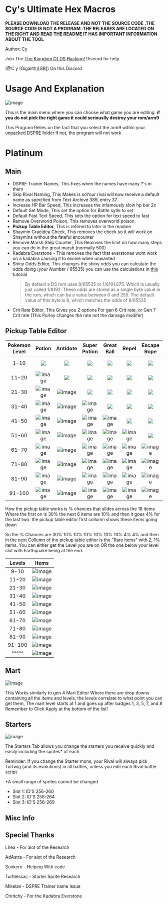 # Cy's Ultimate Hex Macros
**PLEASE DOWNLOAD THE RELEASE AND NOT THE SOURCE CODE .THE SOURCE CODE IS NOT A PROGRAM .THE RELEASES ARE LOCATED ON THE RIGHT AND READ THE README IT HAS IMPORTANT INFORMATION ABOUT THE TOOL**

Author: Cy

Join The [The Kingdom Of DS Hacking!](https://discord.gg/zAtqJDW2jC) Discord for help.

(@C y (Gigalith)[GB]) On this Discord

# Usage And Explanation
![image](https://github.com/dev-cyw/Cy-s-Hex-Macros/assets/98186075/009e7c1d-53de-4533-ab69-f8172a65c51f)

This is the main menu where you can choose what game you are editing. **if you do not pick the right game it could seriouslly destroy your rom/arm9**

This Program Relies on the fact that you select the arm9 within your unpacked [DSPRE](https://github.com/AdAstra-LD/DS-Pokemon-Rom-Editor) folder if not, the program will not work
# Platinum
## Main
- DSPRE Trainer Names, This fixes when the names have many ?'s in them
- Skip Rival Naming, This Makes is soYour rival will now receive a default name as specified from Text Archive 389, entry 37.
- Increase HP Bar Speed, This increases the infamously slow hp bar 2x
- Default Set Mode, This set the option for Battle sytle to set
- Default Fast Text Speed, This sets the option for text speed to fast
- Remove Overworld Poison, This removes overworld poison
- **Pickup Table Editor**, This is refered to later in the readme
- Shaymin Gracidea Check, This removes the check so it will work on Shaymins without the fateful encounter
- Remove Marsh Step Counter, This Removes the limit on how many steps you can do in the great marsh (normally 500)
- Kadabra Everstone - This removes the fact that everstones wont work on a kadabra causing it to evolve when unwanted
- Shiny Odds Editor, This changes the shiny odds you can calculate the odds doing (*your Number* / 65535) you can use the calculations in [this](https://docs.google.com/document/d/1AmyGWYjVb3k3iGJSrLWotpUJA6r0bgKHSWen4FXG7as/edit) tutorial
  > By default a DS rom uses 8/65535 or 1/8191.875. Which is usually just called 1/8192.
  > These odds are stored as a single byte value in the rom, which can be a value between 0 and 255.
  >  The default value of this byte is 8, which matches the odds of 8/65535
- Crit Rate Editor, This Gives you 2 options For gen 6 Crit rate, or Gen 7 Crit rate (This Purley changes the rate not the damage modifer)
## Pickup Table Editor

| Pokemon Level | Potion | Antidote | Super Potion | Great Ball | Repel | Escape Rope | Full Heal | Hyper Potion | Ultra Ball | Revive | Rare Candy | Dusk Stone | Shiny Stone | Dawn Stone | Full Restore | Max Revive | PP up's | Max Elixir | 
| :-: | :-: | :-: | :-: | :-: | :-: | :-: | :-: | :-: | :-: | :-: | :-: | :-: | :-: | :-: | :-: | :-: | :-: | :-: |
| 1-10 | <kbd> <img src="https://github.com/dev-cyw/Cy-s-Hex-Macros/assets/98186075/fe86f695-c620-4b2a-b5a3-0362d1ac6731" /> </kbd> | <kbd> <img src="https://github.com/dev-cyw/Cy-s-Hex-Macros/assets/98186075/1d352c99-d99c-48ab-b7b3-55c1a2fe34c4" /> </kbd> | <kbd> <img src="https://github.com/dev-cyw/Cy-s-Hex-Macros/assets/98186075/74435751-e9bf-4ee5-9ec4-6096985bfd9a" /> </kbd> | <kbd> <img src="https://github.com/dev-cyw/Cy-s-Hex-Macros/assets/98186075/66dc74a5-5cef-4b22-ba90-d0b65a0ebf94" /> </kbd> | <kbd> <img src="https://github.com/dev-cyw/Cy-s-Hex-Macros/assets/98186075/58b2ad4c-c03f-4337-8f44-f7df032adc88" /> </kbd> | <kbd> <img src="https://github.com/dev-cyw/Cy-s-Hex-Macros/assets/98186075/a0ef85e7-461b-4fa7-b769-81347527cbcd" /> </kbd> | <kbd> <img src="https://github.com/dev-cyw/Cy-s-Hex-Macros/assets/98186075/e1c8789c-3b3a-4cf5-bc1c-ed52640f773c" /> </kbd> | <kbd> <img src="https://github.com/dev-cyw/Cy-s-Hex-Macros/assets/98186075/ab5ddab0-1496-4fa6-8299-2da43586e0be" /> </kbd> | <kbd> <img src="https://github.com/dev-cyw/Cy-s-Hex-Macros/assets/98186075/9e315d2e-b138-433d-873d-6a3008ef815d" /> </kbd> | ![image](https://github.com/dev-cyw/Cy-s-Hex-Macros/assets/98186075/972e65f5-29e4-474e-a728-49626c80e01a)| ![image](https://github.com/dev-cyw/Cy-s-Hex-Macros/assets/98186075/32fb357f-a8c0-474b-ad48-30b1eece530f) | ![image](https://github.com/dev-cyw/Cy-s-Hex-Macros/assets/98186075/1fdde15a-4bf5-4791-8e63-96d38def807e)| ![image](https://github.com/dev-cyw/Cy-s-Hex-Macros/assets/98186075/b4fec8d3-cf58-401b-bb19-cc1cbfa2144c) | ![image](https://github.com/dev-cyw/Cy-s-Hex-Macros/assets/98186075/5e74a604-57a8-414f-9d44-e6223c9014aa) | ![image](https://github.com/dev-cyw/Cy-s-Hex-Macros/assets/98186075/84f6656f-6389-4137-81a1-f68c8b43c66f) | ![image](https://github.com/dev-cyw/Cy-s-Hex-Macros/assets/98186075/efebea77-cfa8-4b18-81aa-943caed95e49) | ![image](https://github.com/dev-cyw/Cy-s-Hex-Macros/assets/98186075/c4b991b4-e4f7-432e-8c9b-b8705a9ced03) | ![image](https://github.com/dev-cyw/Cy-s-Hex-Macros/assets/98186075/0ef8647c-77ba-49d9-b1a6-018d30060d10) |
| 11-20 | ![image](https://github.com/dev-cyw/Cy-s-Hex-Macros/assets/98186075/fe86f695-c620-4b2a-b5a3-0362d1ac6731) | <kbd> <img src="https://github.com/dev-cyw/Cy-s-Hex-Macros/assets/98186075/1d352c99-d99c-48ab-b7b3-55c1a2fe34c4" /> </kbd>  | <kbd> <img src="https://github.com/dev-cyw/Cy-s-Hex-Macros/assets/98186075/74435751-e9bf-4ee5-9ec4-6096985bfd9a" /> </kbd> | <kbd> <img src="https://github.com/dev-cyw/Cy-s-Hex-Macros/assets/98186075/66dc74a5-5cef-4b22-ba90-d0b65a0ebf94" /> </kbd>| <kbd> <img src="https://github.com/dev-cyw/Cy-s-Hex-Macros/assets/98186075/58b2ad4c-c03f-4337-8f44-f7df032adc88" /> </kbd> | <kbd> <img src="https://github.com/dev-cyw/Cy-s-Hex-Macros/assets/98186075/a0ef85e7-461b-4fa7-b769-81347527cbcd" /> </kbd> | <kbd> <img src="https://github.com/dev-cyw/Cy-s-Hex-Macros/assets/98186075/e1c8789c-3b3a-4cf5-bc1c-ed52640f773c" /> </kbd> | <kbd> <img src="https://github.com/dev-cyw/Cy-s-Hex-Macros/assets/98186075/ab5ddab0-1496-4fa6-8299-2da43586e0be" /> </kbd> | <kbd> <img src="https://github.com/dev-cyw/Cy-s-Hex-Macros/assets/98186075/9e315d2e-b138-433d-873d-6a3008ef815d" /> </kbd> | <kbd> <img src="https://github.com/dev-cyw/Cy-s-Hex-Macros/assets/98186075/972e65f5-29e4-474e-a728-49626c80e01a" /> </kbd> | ![image](https://github.com/dev-cyw/Cy-s-Hex-Macros/assets/98186075/32fb357f-a8c0-474b-ad48-30b1eece530f) | ![image](https://github.com/dev-cyw/Cy-s-Hex-Macros/assets/98186075/1fdde15a-4bf5-4791-8e63-96d38def807e) | ![image](https://github.com/dev-cyw/Cy-s-Hex-Macros/assets/98186075/b4fec8d3-cf58-401b-bb19-cc1cbfa2144c) | ![image](https://github.com/dev-cyw/Cy-s-Hex-Macros/assets/98186075/5e74a604-57a8-414f-9d44-e6223c9014aa) | ![image](https://github.com/dev-cyw/Cy-s-Hex-Macros/assets/98186075/84f6656f-6389-4137-81a1-f68c8b43c66f) | ![image](https://github.com/dev-cyw/Cy-s-Hex-Macros/assets/98186075/efebea77-cfa8-4b18-81aa-943caed95e49) | ![image](https://github.com/dev-cyw/Cy-s-Hex-Macros/assets/98186075/c4b991b4-e4f7-432e-8c9b-b8705a9ced03) | ![image](https://github.com/dev-cyw/Cy-s-Hex-Macros/assets/98186075/0ef8647c-77ba-49d9-b1a6-018d30060d10) |
| 21-30 | ![image](https://github.com/dev-cyw/Cy-s-Hex-Macros/assets/98186075/fe86f695-c620-4b2a-b5a3-0362d1ac6731) | ![image](https://github.com/dev-cyw/Cy-s-Hex-Macros/assets/98186075/1d352c99-d99c-48ab-b7b3-55c1a2fe34c4) | <kbd> <img src="https://github.com/dev-cyw/Cy-s-Hex-Macros/assets/98186075/74435751-e9bf-4ee5-9ec4-6096985bfd9a" /> </kbd> | <kbd> <img src="https://github.com/dev-cyw/Cy-s-Hex-Macros/assets/98186075/66dc74a5-5cef-4b22-ba90-d0b65a0ebf94" /> </kbd>| <kbd> <img src="https://github.com/dev-cyw/Cy-s-Hex-Macros/assets/98186075/58b2ad4c-c03f-4337-8f44-f7df032adc88" /> </kbd> | <kbd> <img src="https://github.com/dev-cyw/Cy-s-Hex-Macros/assets/98186075/a0ef85e7-461b-4fa7-b769-81347527cbcd" /> </kbd> | <kbd> <img src="https://github.com/dev-cyw/Cy-s-Hex-Macros/assets/98186075/e1c8789c-3b3a-4cf5-bc1c-ed52640f773c" /> </kbd> | <kbd> <img src="https://github.com/dev-cyw/Cy-s-Hex-Macros/assets/98186075/ab5ddab0-1496-4fa6-8299-2da43586e0be" /> </kbd> | <kbd> <img src="https://github.com/dev-cyw/Cy-s-Hex-Macros/assets/98186075/9e315d2e-b138-433d-873d-6a3008ef815d" /> </kbd> | <kbd> <img src="https://github.com/dev-cyw/Cy-s-Hex-Macros/assets/98186075/972e65f5-29e4-474e-a728-49626c80e01a" /> </kbd> | <kbd> <img src="https://github.com/dev-cyw/Cy-s-Hex-Macros/assets/98186075/32fb357f-a8c0-474b-ad48-30b1eece530f" /> </kbd> | ![image](https://github.com/dev-cyw/Cy-s-Hex-Macros/assets/98186075/1fdde15a-4bf5-4791-8e63-96d38def807e) | ![image](https://github.com/dev-cyw/Cy-s-Hex-Macros/assets/98186075/b4fec8d3-cf58-401b-bb19-cc1cbfa2144c) | ![image](https://github.com/dev-cyw/Cy-s-Hex-Macros/assets/98186075/5e74a604-57a8-414f-9d44-e6223c9014aa) | ![image](https://github.com/dev-cyw/Cy-s-Hex-Macros/assets/98186075/84f6656f-6389-4137-81a1-f68c8b43c66f) | ![image](https://github.com/dev-cyw/Cy-s-Hex-Macros/assets/98186075/efebea77-cfa8-4b18-81aa-943caed95e49) | ![image](https://github.com/dev-cyw/Cy-s-Hex-Macros/assets/98186075/c4b991b4-e4f7-432e-8c9b-b8705a9ced03) | ![image](https://github.com/dev-cyw/Cy-s-Hex-Macros/assets/98186075/0ef8647c-77ba-49d9-b1a6-018d30060d10) |
| 31-40 | ![image](https://github.com/dev-cyw/Cy-s-Hex-Macros/assets/98186075/fe86f695-c620-4b2a-b5a3-0362d1ac6731) | ![image](https://github.com/dev-cyw/Cy-s-Hex-Macros/assets/98186075/1d352c99-d99c-48ab-b7b3-55c1a2fe34c4) | ![image](https://github.com/dev-cyw/Cy-s-Hex-Macros/assets/98186075/74435751-e9bf-4ee5-9ec4-6096985bfd9a) | <kbd> <img src="https://github.com/dev-cyw/Cy-s-Hex-Macros/assets/98186075/66dc74a5-5cef-4b22-ba90-d0b65a0ebf94" /> </kbd> | <kbd> <img src="https://github.com/dev-cyw/Cy-s-Hex-Macros/assets/98186075/58b2ad4c-c03f-4337-8f44-f7df032adc88" /> </kbd> | <kbd> <img src="https://github.com/dev-cyw/Cy-s-Hex-Macros/assets/98186075/a0ef85e7-461b-4fa7-b769-81347527cbcd" /> </kbd> | <kbd> <img src="https://github.com/dev-cyw/Cy-s-Hex-Macros/assets/98186075/e1c8789c-3b3a-4cf5-bc1c-ed52640f773c" /> </kbd> | <kbd> <img src="https://github.com/dev-cyw/Cy-s-Hex-Macros/assets/98186075/ab5ddab0-1496-4fa6-8299-2da43586e0be" /> </kbd> | <kbd> <img src="https://github.com/dev-cyw/Cy-s-Hex-Macros/assets/98186075/9e315d2e-b138-433d-873d-6a3008ef815d" /> </kbd> | <kbd> <img src="https://github.com/dev-cyw/Cy-s-Hex-Macros/assets/98186075/972e65f5-29e4-474e-a728-49626c80e01a" /> </kbd> | <kbd> <img src="https://github.com/dev-cyw/Cy-s-Hex-Macros/assets/98186075/32fb357f-a8c0-474b-ad48-30b1eece530f" /> </kbd> | <kbd> <img src="https://github.com/dev-cyw/Cy-s-Hex-Macros/assets/98186075/1fdde15a-4bf5-4791-8e63-96d38def807e" /> </kbd> | ![image](https://github.com/dev-cyw/Cy-s-Hex-Macros/assets/98186075/b4fec8d3-cf58-401b-bb19-cc1cbfa2144c) | ![image](https://github.com/dev-cyw/Cy-s-Hex-Macros/assets/98186075/5e74a604-57a8-414f-9d44-e6223c9014aa) | ![image](https://github.com/dev-cyw/Cy-s-Hex-Macros/assets/98186075/84f6656f-6389-4137-81a1-f68c8b43c66f) | ![image](https://github.com/dev-cyw/Cy-s-Hex-Macros/assets/98186075/efebea77-cfa8-4b18-81aa-943caed95e49) | ![image](https://github.com/dev-cyw/Cy-s-Hex-Macros/assets/98186075/c4b991b4-e4f7-432e-8c9b-b8705a9ced03) | ![image](https://github.com/dev-cyw/Cy-s-Hex-Macros/assets/98186075/0ef8647c-77ba-49d9-b1a6-018d30060d10) |
| 41-50 | ![image](https://github.com/dev-cyw/Cy-s-Hex-Macros/assets/98186075/fe86f695-c620-4b2a-b5a3-0362d1ac6731) | ![image](https://github.com/dev-cyw/Cy-s-Hex-Macros/assets/98186075/1d352c99-d99c-48ab-b7b3-55c1a2fe34c4) | ![image](https://github.com/dev-cyw/Cy-s-Hex-Macros/assets/98186075/74435751-e9bf-4ee5-9ec4-6096985bfd9a) |![image](https://github.com/dev-cyw/Cy-s-Hex-Macros/assets/98186075/66dc74a5-5cef-4b22-ba90-d0b65a0ebf94) | <kbd> <img src="https://github.com/dev-cyw/Cy-s-Hex-Macros/assets/98186075/58b2ad4c-c03f-4337-8f44-f7df032adc88" /> </kbd> | <kbd> <img src="https://github.com/dev-cyw/Cy-s-Hex-Macros/assets/98186075/a0ef85e7-461b-4fa7-b769-81347527cbcd" /> </kbd> | <kbd> <img src="https://github.com/dev-cyw/Cy-s-Hex-Macros/assets/98186075/e1c8789c-3b3a-4cf5-bc1c-ed52640f773c" /> </kbd> | <kbd> <img src="https://github.com/dev-cyw/Cy-s-Hex-Macros/assets/98186075/ab5ddab0-1496-4fa6-8299-2da43586e0be" /> </kbd> | <kbd> <img src="https://github.com/dev-cyw/Cy-s-Hex-Macros/assets/98186075/9e315d2e-b138-433d-873d-6a3008ef815d" /> </kbd> | <kbd> <img src="https://github.com/dev-cyw/Cy-s-Hex-Macros/assets/98186075/972e65f5-29e4-474e-a728-49626c80e01a" /> </kbd> | <kbd> <img src="https://github.com/dev-cyw/Cy-s-Hex-Macros/assets/98186075/32fb357f-a8c0-474b-ad48-30b1eece530f" /> </kbd> | <kbd> <img src="https://github.com/dev-cyw/Cy-s-Hex-Macros/assets/98186075/1fdde15a-4bf5-4791-8e63-96d38def807e" /> </kbd> | <kbd> <img src="https://github.com/dev-cyw/Cy-s-Hex-Macros/assets/98186075/b4fec8d3-cf58-401b-bb19-cc1cbfa2144c" /> </kbd> | ![image](https://github.com/dev-cyw/Cy-s-Hex-Macros/assets/98186075/5e74a604-57a8-414f-9d44-e6223c9014aa) | ![image](https://github.com/dev-cyw/Cy-s-Hex-Macros/assets/98186075/84f6656f-6389-4137-81a1-f68c8b43c66f) | ![image](https://github.com/dev-cyw/Cy-s-Hex-Macros/assets/98186075/efebea77-cfa8-4b18-81aa-943caed95e49) | ![image](https://github.com/dev-cyw/Cy-s-Hex-Macros/assets/98186075/c4b991b4-e4f7-432e-8c9b-b8705a9ced03) | ![image](https://github.com/dev-cyw/Cy-s-Hex-Macros/assets/98186075/0ef8647c-77ba-49d9-b1a6-018d30060d10) |
| 51-60 | ![image](https://github.com/dev-cyw/Cy-s-Hex-Macros/assets/98186075/fe86f695-c620-4b2a-b5a3-0362d1ac6731) | ![image](https://github.com/dev-cyw/Cy-s-Hex-Macros/assets/98186075/1d352c99-d99c-48ab-b7b3-55c1a2fe34c4) | ![image](https://github.com/dev-cyw/Cy-s-Hex-Macros/assets/98186075/74435751-e9bf-4ee5-9ec4-6096985bfd9a) | ![image](https://github.com/dev-cyw/Cy-s-Hex-Macros/assets/98186075/66dc74a5-5cef-4b22-ba90-d0b65a0ebf94) | ![image](https://github.com/dev-cyw/Cy-s-Hex-Macros/assets/98186075/58b2ad4c-c03f-4337-8f44-f7df032adc88) | <kbd> <img src="https://github.com/dev-cyw/Cy-s-Hex-Macros/assets/98186075/a0ef85e7-461b-4fa7-b769-81347527cbcd" /> </kbd> | <kbd> <img src="https://github.com/dev-cyw/Cy-s-Hex-Macros/assets/98186075/e1c8789c-3b3a-4cf5-bc1c-ed52640f773c" /> </kbd> | <kbd> <img src="https://github.com/dev-cyw/Cy-s-Hex-Macros/assets/98186075/ab5ddab0-1496-4fa6-8299-2da43586e0be" /> </kbd> | <kbd> <img src="https://github.com/dev-cyw/Cy-s-Hex-Macros/assets/98186075/9e315d2e-b138-433d-873d-6a3008ef815d" /> </kbd> | <kbd> <img src="https://github.com/dev-cyw/Cy-s-Hex-Macros/assets/98186075/972e65f5-29e4-474e-a728-49626c80e01a" /> </kbd> | <kbd> <img src="https://github.com/dev-cyw/Cy-s-Hex-Macros/assets/98186075/32fb357f-a8c0-474b-ad48-30b1eece530f" /> </kbd> | <kbd> <img src="https://github.com/dev-cyw/Cy-s-Hex-Macros/assets/98186075/1fdde15a-4bf5-4791-8e63-96d38def807e" /> </kbd> | <kbd> <img src="https://github.com/dev-cyw/Cy-s-Hex-Macros/assets/98186075/b4fec8d3-cf58-401b-bb19-cc1cbfa2144c" /> </kbd> | <kbd> <img src="https://github.com/dev-cyw/Cy-s-Hex-Macros/assets/98186075/5e74a604-57a8-414f-9d44-e6223c9014aa" /> </kbd> | ![image](https://github.com/dev-cyw/Cy-s-Hex-Macros/assets/98186075/84f6656f-6389-4137-81a1-f68c8b43c66f) | ![image](https://github.com/dev-cyw/Cy-s-Hex-Macros/assets/98186075/efebea77-cfa8-4b18-81aa-943caed95e49) | ![image](https://github.com/dev-cyw/Cy-s-Hex-Macros/assets/98186075/c4b991b4-e4f7-432e-8c9b-b8705a9ced03) | ![image](https://github.com/dev-cyw/Cy-s-Hex-Macros/assets/98186075/0ef8647c-77ba-49d9-b1a6-018d30060d10) |
| 61-70 | ![image](https://github.com/dev-cyw/Cy-s-Hex-Macros/assets/98186075/fe86f695-c620-4b2a-b5a3-0362d1ac6731) | ![image](https://github.com/dev-cyw/Cy-s-Hex-Macros/assets/98186075/1d352c99-d99c-48ab-b7b3-55c1a2fe34c4) | ![image](https://github.com/dev-cyw/Cy-s-Hex-Macros/assets/98186075/74435751-e9bf-4ee5-9ec4-6096985bfd9a) | ![image](https://github.com/dev-cyw/Cy-s-Hex-Macros/assets/98186075/66dc74a5-5cef-4b22-ba90-d0b65a0ebf94) | ![image](https://github.com/dev-cyw/Cy-s-Hex-Macros/assets/98186075/58b2ad4c-c03f-4337-8f44-f7df032adc88) | ![image](https://github.com/dev-cyw/Cy-s-Hex-Macros/assets/98186075/a0ef85e7-461b-4fa7-b769-81347527cbcd) | <kbd> <img src="https://github.com/dev-cyw/Cy-s-Hex-Macros/assets/98186075/e1c8789c-3b3a-4cf5-bc1c-ed52640f773c" /> </kbd> | <kbd> <img src="https://github.com/dev-cyw/Cy-s-Hex-Macros/assets/98186075/ab5ddab0-1496-4fa6-8299-2da43586e0be" /> </kbd> | <kbd> <img src="https://github.com/dev-cyw/Cy-s-Hex-Macros/assets/98186075/9e315d2e-b138-433d-873d-6a3008ef815d" /> </kbd> | <kbd> <img src="https://github.com/dev-cyw/Cy-s-Hex-Macros/assets/98186075/972e65f5-29e4-474e-a728-49626c80e01a" /> </kbd> | <kbd> <img src="https://github.com/dev-cyw/Cy-s-Hex-Macros/assets/98186075/32fb357f-a8c0-474b-ad48-30b1eece530f" /> </kbd> | <kbd> <img src="https://github.com/dev-cyw/Cy-s-Hex-Macros/assets/98186075/1fdde15a-4bf5-4791-8e63-96d38def807e" /> </kbd> | <kbd> <img src="https://github.com/dev-cyw/Cy-s-Hex-Macros/assets/98186075/b4fec8d3-cf58-401b-bb19-cc1cbfa2144c" /> </kbd> | <kbd> <img src="https://github.com/dev-cyw/Cy-s-Hex-Macros/assets/98186075/5e74a604-57a8-414f-9d44-e6223c9014aa" /> </kbd> | <kbd> <img src="https://github.com/dev-cyw/Cy-s-Hex-Macros/assets/98186075/84f6656f-6389-4137-81a1-f68c8b43c66f" /> </kbd> | ![image](https://github.com/dev-cyw/Cy-s-Hex-Macros/assets/98186075/efebea77-cfa8-4b18-81aa-943caed95e49) | ![image](https://github.com/dev-cyw/Cy-s-Hex-Macros/assets/98186075/c4b991b4-e4f7-432e-8c9b-b8705a9ced03) | ![image](https://github.com/dev-cyw/Cy-s-Hex-Macros/assets/98186075/0ef8647c-77ba-49d9-b1a6-018d30060d10) |
| 71-80 | ![image](https://github.com/dev-cyw/Cy-s-Hex-Macros/assets/98186075/fe86f695-c620-4b2a-b5a3-0362d1ac6731) | ![image](https://github.com/dev-cyw/Cy-s-Hex-Macros/assets/98186075/1d352c99-d99c-48ab-b7b3-55c1a2fe34c4) | ![image](https://github.com/dev-cyw/Cy-s-Hex-Macros/assets/98186075/74435751-e9bf-4ee5-9ec4-6096985bfd9a) | ![image](https://github.com/dev-cyw/Cy-s-Hex-Macros/assets/98186075/66dc74a5-5cef-4b22-ba90-d0b65a0ebf94) | ![image](https://github.com/dev-cyw/Cy-s-Hex-Macros/assets/98186075/58b2ad4c-c03f-4337-8f44-f7df032adc88) | ![image](https://github.com/dev-cyw/Cy-s-Hex-Macros/assets/98186075/a0ef85e7-461b-4fa7-b769-81347527cbcd) | ![image](https://github.com/dev-cyw/Cy-s-Hex-Macros/assets/98186075/e1c8789c-3b3a-4cf5-bc1c-ed52640f773c) | <kbd> <img src="https://github.com/dev-cyw/Cy-s-Hex-Macros/assets/98186075/ab5ddab0-1496-4fa6-8299-2da43586e0be" /> </kbd> | <kbd> <img src="https://github.com/dev-cyw/Cy-s-Hex-Macros/assets/98186075/9e315d2e-b138-433d-873d-6a3008ef815d" /> </kbd> | <kbd> <img src="https://github.com/dev-cyw/Cy-s-Hex-Macros/assets/98186075/972e65f5-29e4-474e-a728-49626c80e01a" /> </kbd> | <kbd> <img src="https://github.com/dev-cyw/Cy-s-Hex-Macros/assets/98186075/32fb357f-a8c0-474b-ad48-30b1eece530f" /> </kbd> | <kbd> <img src="https://github.com/dev-cyw/Cy-s-Hex-Macros/assets/98186075/1fdde15a-4bf5-4791-8e63-96d38def807e" /> </kbd> | <kbd> <img src="https://github.com/dev-cyw/Cy-s-Hex-Macros/assets/98186075/b4fec8d3-cf58-401b-bb19-cc1cbfa2144c" /> </kbd> | <kbd> <img src="https://github.com/dev-cyw/Cy-s-Hex-Macros/assets/98186075/5e74a604-57a8-414f-9d44-e6223c9014aa" /> </kbd> | <kbd> <img src="https://github.com/dev-cyw/Cy-s-Hex-Macros/assets/98186075/84f6656f-6389-4137-81a1-f68c8b43c66f" /> </kbd> | <kbd> <img src="https://github.com/dev-cyw/Cy-s-Hex-Macros/assets/98186075/efebea77-cfa8-4b18-81aa-943caed95e49" /> </kbd> | ![image](https://github.com/dev-cyw/Cy-s-Hex-Macros/assets/98186075/c4b991b4-e4f7-432e-8c9b-b8705a9ced03) | ![image](https://github.com/dev-cyw/Cy-s-Hex-Macros/assets/98186075/0ef8647c-77ba-49d9-b1a6-018d30060d10) |
| 81-90 | ![image](https://github.com/dev-cyw/Cy-s-Hex-Macros/assets/98186075/fe86f695-c620-4b2a-b5a3-0362d1ac6731) | ![image](https://github.com/dev-cyw/Cy-s-Hex-Macros/assets/98186075/1d352c99-d99c-48ab-b7b3-55c1a2fe34c4) | ![image](https://github.com/dev-cyw/Cy-s-Hex-Macros/assets/98186075/74435751-e9bf-4ee5-9ec4-6096985bfd9a) |![image](https://github.com/dev-cyw/Cy-s-Hex-Macros/assets/98186075/66dc74a5-5cef-4b22-ba90-d0b65a0ebf94) | ![image](https://github.com/dev-cyw/Cy-s-Hex-Macros/assets/98186075/58b2ad4c-c03f-4337-8f44-f7df032adc88) | ![image](https://github.com/dev-cyw/Cy-s-Hex-Macros/assets/98186075/a0ef85e7-461b-4fa7-b769-81347527cbcd) | ![image](https://github.com/dev-cyw/Cy-s-Hex-Macros/assets/98186075/e1c8789c-3b3a-4cf5-bc1c-ed52640f773c) | ![image](https://github.com/dev-cyw/Cy-s-Hex-Macros/assets/98186075/ab5ddab0-1496-4fa6-8299-2da43586e0be) | <kbd> <img src="https://github.com/dev-cyw/Cy-s-Hex-Macros/assets/98186075/9e315d2e-b138-433d-873d-6a3008ef815d" /> </kbd> | <kbd> <img src="https://github.com/dev-cyw/Cy-s-Hex-Macros/assets/98186075/972e65f5-29e4-474e-a728-49626c80e01a" /> </kbd> | <kbd> <img src="https://github.com/dev-cyw/Cy-s-Hex-Macros/assets/98186075/32fb357f-a8c0-474b-ad48-30b1eece530f" /> </kbd> | <kbd> <img src="https://github.com/dev-cyw/Cy-s-Hex-Macros/assets/98186075/1fdde15a-4bf5-4791-8e63-96d38def807e" /> </kbd> | <kbd> <img src="https://github.com/dev-cyw/Cy-s-Hex-Macros/assets/98186075/b4fec8d3-cf58-401b-bb19-cc1cbfa2144c" /> </kbd> | <kbd> <img src="https://github.com/dev-cyw/Cy-s-Hex-Macros/assets/98186075/5e74a604-57a8-414f-9d44-e6223c9014aa" /> </kbd> | <kbd> <img src="https://github.com/dev-cyw/Cy-s-Hex-Macros/assets/98186075/84f6656f-6389-4137-81a1-f68c8b43c66f" /> </kbd> | <kbd> <img src="https://github.com/dev-cyw/Cy-s-Hex-Macros/assets/98186075/efebea77-cfa8-4b18-81aa-943caed95e49" /> </kbd> | <kbd> <img src="https://github.com/dev-cyw/Cy-s-Hex-Macros/assets/98186075/c4b991b4-e4f7-432e-8c9b-b8705a9ced03" /> </kbd> | ![image](https://github.com/dev-cyw/Cy-s-Hex-Macros/assets/98186075/0ef8647c-77ba-49d9-b1a6-018d30060d10) |
| 91-100 | ![image](https://github.com/dev-cyw/Cy-s-Hex-Macros/assets/98186075/fe86f695-c620-4b2a-b5a3-0362d1ac6731) | ![image](https://github.com/dev-cyw/Cy-s-Hex-Macros/assets/98186075/1d352c99-d99c-48ab-b7b3-55c1a2fe34c4) | ![image](https://github.com/dev-cyw/Cy-s-Hex-Macros/assets/98186075/74435751-e9bf-4ee5-9ec4-6096985bfd9a) | ![image](https://github.com/dev-cyw/Cy-s-Hex-Macros/assets/98186075/66dc74a5-5cef-4b22-ba90-d0b65a0ebf94) | ![image](https://github.com/dev-cyw/Cy-s-Hex-Macros/assets/98186075/58b2ad4c-c03f-4337-8f44-f7df032adc88) | ![image](https://github.com/dev-cyw/Cy-s-Hex-Macros/assets/98186075/a0ef85e7-461b-4fa7-b769-81347527cbcd) | ![image](https://github.com/dev-cyw/Cy-s-Hex-Macros/assets/98186075/e1c8789c-3b3a-4cf5-bc1c-ed52640f773c) | ![image](https://github.com/dev-cyw/Cy-s-Hex-Macros/assets/98186075/ab5ddab0-1496-4fa6-8299-2da43586e0be) | ![image](https://github.com/dev-cyw/Cy-s-Hex-Macros/assets/98186075/9e315d2e-b138-433d-873d-6a3008ef815d) | <kbd> <img src="https://github.com/dev-cyw/Cy-s-Hex-Macros/assets/98186075/972e65f5-29e4-474e-a728-49626c80e01a" /> </kbd> | <kbd> <img src="https://github.com/dev-cyw/Cy-s-Hex-Macros/assets/98186075/32fb357f-a8c0-474b-ad48-30b1eece530f" /> </kbd> | <kbd> <img src="https://github.com/dev-cyw/Cy-s-Hex-Macros/assets/98186075/1fdde15a-4bf5-4791-8e63-96d38def807e" /> </kbd> | <kbd> <img src="https://github.com/dev-cyw/Cy-s-Hex-Macros/assets/98186075/b4fec8d3-cf58-401b-bb19-cc1cbfa2144c" /> </kbd> | <kbd> <img src="https://github.com/dev-cyw/Cy-s-Hex-Macros/assets/98186075/5e74a604-57a8-414f-9d44-e6223c9014aa" /> </kbd> | <kbd> <img src="https://github.com/dev-cyw/Cy-s-Hex-Macros/assets/98186075/84f6656f-6389-4137-81a1-f68c8b43c66f" /> </kbd> | <kbd> <img src="https://github.com/dev-cyw/Cy-s-Hex-Macros/assets/98186075/efebea77-cfa8-4b18-81aa-943caed95e49" /> </kbd> | <kbd> <img src="https://github.com/dev-cyw/Cy-s-Hex-Macros/assets/98186075/c4b991b4-e4f7-432e-8c9b-b8705a9ced03" /> </kbd> | <kbd> <img src="https://github.com/dev-cyw/Cy-s-Hex-Macros/assets/98186075/0ef8647c-77ba-49d9-b1a6-018d30060d10" /> </kbd> |

How the pickup table works is % chances that slides across the 18 items Where the first on is 30% the next 6 items are 10% and then it goes 4% for the last two. the pickup table editor first collumn shows these items going down

So the % Chances are 30% 10% 10% 10% 10% 10% 10% 4% 4%
and then in the next Collumn of the pickup table editor is the "Rare items" with 2, 1% items. You can either get the Level you are on OR the one below your level slot with Earthquake being at the end.

| Levels | Items |
| :-: | :-: |
| 9-10  | ![image](https://github.com/dev-cyw/Cy-s-Hex-Macros/assets/98186075/ab5ddab0-1496-4fa6-8299-2da43586e0be) |  
| 11-20 | ![image](https://github.com/dev-cyw/Cy-s-Hex-Macros/assets/98186075/0959be39-deef-4522-a37c-8ea218847e45) |
| 21-30 | ![image](https://github.com/dev-cyw/Cy-s-Hex-Macros/assets/98186075/20a7771e-7b68-4471-b3bf-a58d361deb64) |
| 31-40 | ![image](https://github.com/dev-cyw/Cy-s-Hex-Macros/assets/98186075/6365bcd9-ef59-42dc-8cdf-d77577d91571) |
| 41-50 | ![image](https://github.com/dev-cyw/Cy-s-Hex-Macros/assets/98186075/03275d10-0221-4164-93c1-2e24d9cae261) |
| 51-60 | ![image](https://github.com/dev-cyw/Cy-s-Hex-Macros/assets/98186075/f3181fc8-ebd9-45fb-8ff6-54cf8b5b379a) |
| 61-70 | ![image](https://github.com/dev-cyw/Cy-s-Hex-Macros/assets/98186075/0b0c6cc4-30ad-490f-89f7-c53cf354945f) |
| 71-80 | ![image](https://github.com/dev-cyw/Cy-s-Hex-Macros/assets/98186075/8ba72f33-fb31-4073-895f-2a8c47f2699a) |
| 81-90 | ![image](https://github.com/dev-cyw/Cy-s-Hex-Macros/assets/98186075/703bb0bf-121f-49da-961a-76b645573b2c) |
| 91-100 | ![image](https://github.com/dev-cyw/Cy-s-Hex-Macros/assets/98186075/d17e1981-6f64-4c2f-98f7-888e1cc074c6)|
| ^^^^^ | ![image](https://github.com/dev-cyw/Cy-s-Hex-Macros/assets/98186075/438768fa-736c-4be2-94a7-286a058ca248) |
## Mart
![image](https://github.com/dev-cyw/Cy-s-Hex-Macros/assets/98186075/a9c95421-e4b3-40f9-bbe8-acb106f17e8a)

This Works similarly to gen 4 Mart Editor Where there are drop downs containing
all the items and levels, the levels correlate to what point you can get them, The mart level starts at 1 and goes up after badges 1, 3, 5, 7, and 8
Remember to Click Apply at the bottom of the list!

## Starters
![image](https://github.com/dev-cyw/Cy-s-Hex-Macros/assets/98186075/af004aca-ff2e-4bf9-89ea-1148ac77b3cf)

The Starters Tab allows you change the starters you receive quickly and easily including the sprites* of each. 

Reminder: If you change the Starter mons, your Rival will always pick Turtwig (and its evolutions) in all battles, unless you edit each Rival battle script

*A small range of sprites cannot be changed
- Slot 1: ID'S 256-260
- Slot 2: ID'S 256-264
- Slot 3: ID'S 256-269
## Misc Info

## Special Thanks

Lhea - For alot of the Research

AdAstra - For alot of the Research

Sunkern - Helping With code

TurtleIssac - Starter Sprite Research

Mikelan - DSPRE Trainer name Issue

Chritchy - For the Kadabra Everstone
